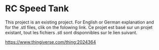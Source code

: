 # RC Speed Tank

This project is an existing project. For English or German explanation and for the .stl files, clik on the folowing link.
Ce projet est basé sur un projet existant, tout les fichiers .stl sont disponnibles sur le lien suivant.

https://www.thingiverse.com/thing:2024364
